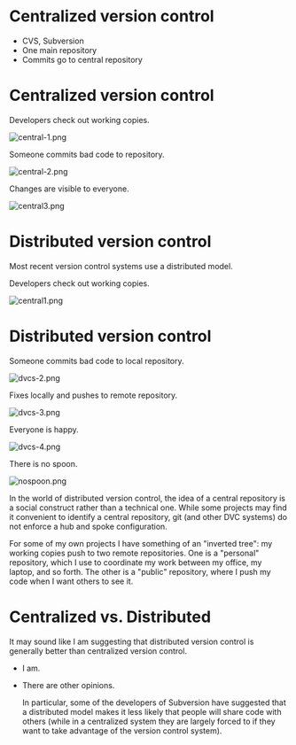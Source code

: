 Centralized version control
===========================

- CVS, Subversion
- One main repository
- Commits go to central repository

Centralized version control
===========================

Developers check out working copies.

![central-1.png](../images/central-1.png)  


Someone commits bad code to repository.

![central-2.png](../images/central-2.png)  


Changes are visible to everyone.

![central3.png](../images/central-3.png)  

Distributed version control
===========================

Most recent version control systems use a distributed model.

Developers check out working copies.

![central1.png](../images/central-1.png)  

Distributed version control
===========================

Someone commits bad code to local repository.

![dvcs-2.png](../images/dvcs-2.png)  

Fixes locally and pushes to remote repository.

![dvcs-3.png](../images/dvcs-3.png)  


Everyone is happy.

![dvcs-4.png](../images/dvcs-4.png)  


There is no spoon.

![nospoon.png](../images/nospoon.png)  


   In the world of distributed version control, the idea of a central
   repository is a social construct rather than a technical one.  While
   some projects may find it convenient to identify a central repository,
   git (and other DVC systems) do not enforce a hub and spoke
   configuration.

   For some of my own projects I have something of an "inverted tree": my
   working copies push to two remote repositories.  One is a "personal"
   repository, which I use to coordinate my work between my office, my
   laptop, and so forth.  The other is a "public" repository, where I push
   my code when I want others to see it.

Centralized vs. Distributed
===========================

It may sound like I am suggesting that distributed version control is
generally better than centralized version control.

- I am.
- There are other opinions.

   In particular, some of the developers of Subversion have suggested that
   a distributed model makes it less likely that people will share code
   with others (while in a centralized system they are largely forced to if
   they want to take advantage of the version control system).

